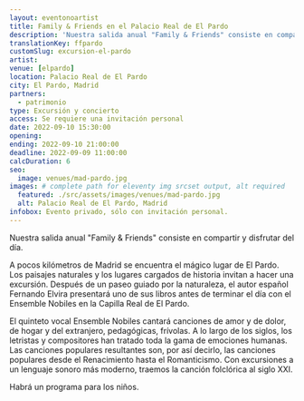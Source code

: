 ```yaml
---
layout: eventonoartist
title: Family & Friends en el Palacio Real de El Pardo
description: 'Nuestra salida anual "Family & Friends" consiste en compartir y disfrutar del día.'
translationKey: ffpardo
customSlug: excursion-el-pardo
artist:
venue: [elpardo]
location: Palacio Real de El Pardo
city: El Pardo, Madrid
partners:
  - patrimonio
type: Excursión y concierto
access: Se requiere una invitación personal
date: 2022-09-10 15:30:00
opening:
ending: 2022-09-10 21:00:00
deadline: 2022-09-09 11:00:00
calcDuration: 6
seo:
  image: venues/mad-pardo.jpg
images: # complete path for eleventy img srcset output, alt required
  featured: ./src/assets/images/venues/mad-pardo.jpg
  alt: Palacio Real de El Pardo, Madrid
infobox: Evento privado, sólo con invitación personal.
---
```


Nuestra salida anual "Family & Friends" consiste en compartir y disfrutar del día.

A pocos kilómetros de Madrid se encuentra el mágico lugar de El Pardo. Los paisajes naturales y los lugares cargados de historia invitan a hacer una excursión. Después de un paseo guiado por la naturaleza, el autor español Fernando Elvira presentará uno de sus libros antes de terminar el día con el Ensemble Nobiles en la Capilla Real de El Pardo.

El quinteto vocal Ensemble Nobiles cantará canciones de amor y de dolor, de hogar y del extranjero, pedagógicas, frívolas. A lo largo de los siglos, los letristas y compositores han tratado toda la gama de emociones humanas. Las canciones populares resultantes son, por así decirlo, las canciones populares desde el Renacimiento hasta el Romanticismo. Con excursiones a un lenguaje sonoro más moderno, traemos la canción folclórica al siglo XXI.

Habrá un programa para los niños.
